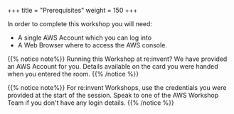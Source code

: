 +++
title = "Prerequisites"
weight = 150
+++

In order to complete this workshop you will need:

- A single AWS Account which you can log into
- A Web Browser where to access the AWS console.

{{% notice note%}}
Running this Workshop at re:invent? We have provided an AWS Account for you. Details available on the card you were handed when you entered the room.
{{% /notice %}}

{{% notice note%}}
For re:invent Workshops, use the credentials you were provided at the start of the session. Speak to one of the AWS Workshop Team if you don't have any login details.
{{% /notice %}}
